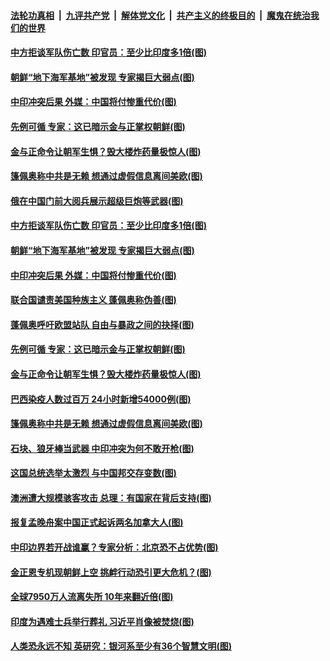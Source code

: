 ####  [法轮功真相](../../../../basic/blob/master/README.md?t=06220631) &nbsp;|&nbsp; [九评共产党](../../../../9ping.md/blob/master/README.md?t=06220631) &nbsp;|&nbsp; [解体党文化](../../../../jtdwh.md/blob/master/README.md?t=06220631)  &nbsp;|&nbsp; [共产主义的终极目的](../../../../gczydzjmd.md/blob/master/README.md?t=06220631) &nbsp;|&nbsp; [魔鬼在统治我们的世界](../../../../mgztzwmdsj.md/blob/master/README.md?t=06220631) 

#### [中方拒谈军队伤亡数 印官员：至少比印度多1倍(图)](../pages/p9/937262.md?t=06220631) 

#### [朝鲜“地下海军基地”被发现 专家揭巨大弱点(图)](../pages/p9/937152.md?t=06220631) 

#### [中印冲突后果 外媒：中国将付惨重代价(图)](../pages/p9/937150.md?t=06220631) 

#### [先例可循 专家：这已暗示金与正掌权朝鲜(图)](../pages/p9/937143.md?t=06220631) 

#### [金与正命令让朝军生惧？毁大楼炸药量极惊人(图)](../pages/p9/937061.md?t=06220631) 

#### [篷佩奥称中共是无赖 想通过虚假信息离间美欧(图)](../pages/p9/937106.md?t=06220631) 

#### [俄在中国门前大阅兵展示超级巨炮等武器(图)](../pages/p9/937283.md?t=06220631) 

#### [中方拒谈军队伤亡数 印官员：至少比印度多1倍(图)](../pages/p9/937262.md?t=06220631) 

#### [朝鲜“地下海军基地”被发现 专家揭巨大弱点(图)](../pages/p9/937152.md?t=06220631) 

#### [中印冲突后果 外媒：中国将付惨重代价(图)](../pages/p9/937150.md?t=06220631) 

#### [联合国谴责美国种族主义 蓬佩奥称伪善(图)](../pages/p9/937213.md?t=06220631) 

#### [蓬佩奥呼吁欧盟站队 自由与暴政之间的抉择(图)](../pages/p9/937188.md?t=06220631) 

#### [先例可循 专家：这已暗示金与正掌权朝鲜(图)](../pages/p9/937143.md?t=06220631) 

#### [金与正命令让朝军生惧？毁大楼炸药量极惊人(图)](../pages/p9/937061.md?t=06220631) 

#### [巴西染疫人数过百万 24小时新增54000例(图)](../pages/p9/937113.md?t=06220631) 

#### [篷佩奥称中共是无赖 想通过虚假信息离间美欧(图)](../pages/p9/937106.md?t=06220631) 

#### [石块、狼牙棒当武器 中印冲突为何不敢开枪(图)](../pages/p9/937048.md?t=06220631) 

#### [这国总统选举太激烈 与中国邦交存变数(图)](../pages/p9/937103.md?t=06220631) 

#### [澳洲遭大规模骇客攻击 总理：有国家在背后支持(图)](../pages/p9/937006.md?t=06220631) 

#### [报复孟晚舟案中国正式起诉两名加拿大人(图)](../pages/p9/937053.md?t=06220631) 


#### [中印边界若开战谁赢？专家分析：北京恐不占优势(图)](../pages/p9/937023.md?t=06220631) 

#### [金正恩专机现朝鲜上空 挑衅行动恐引更大危机？(图)](../pages/p9/936934.md?t=06220631) 

#### [全球7950万人流离失所 10年来翻近倍(图)](../pages/p9/936999.md?t=06220631) 

#### [印度为遇难士兵举行葬礼 习近平肖像被焚烧(图)](../pages/p9/936998.md?t=06220631) 

#### [人类恐永远不知 英研究：银河系至少有36个智慧文明(图)](../pages/p9/936944.md?t=06220631) 

